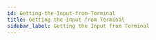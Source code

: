 ```yaml
---
id: Getting-the-Input-from-Terminal
title: Getting the Input from Terminal
sidebar_label: Getting the Input from Terminal
---
```



#
